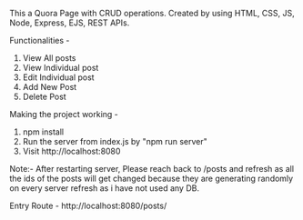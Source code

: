 This a Quora Page with CRUD operations.
Created by using HTML, CSS, JS, Node, Express, EJS, REST APIs.

Functionalities - 
1) View All posts
2) View Individual post
3) Edit Individual post
4) Add New Post
5) Delete Post

Making the project working - 
1) npm install
2) Run the server from index.js by "npm run server"
3) Visit http://localhost:8080

Note:- After restarting server, Please reach back to /posts and refresh as all the ids of the posts will get changed because they are generating randomly on every server refresh as i have not used any DB.

Entry Route - http://localhost:8080/posts/